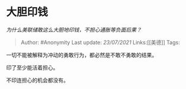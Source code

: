 # 大胆印钱
*为什么美联储敢这么大胆地印钱，不担心通胀等负面后果？*

> Author: #Anonymity
> Last update: *23/07/2021*
> Links:[[美德]]
> Tags:

一切不能被解释为冲动的勇敢行为，都必然是不敢不勇敢的结果。

印了至少能活着担心。

不印连担心的机会都没有。

